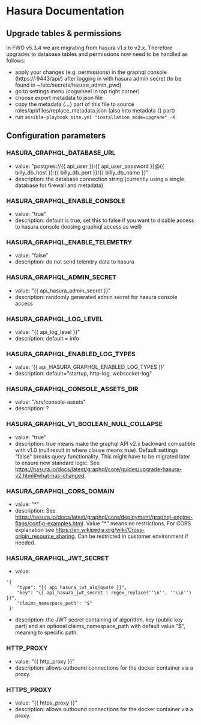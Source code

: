 # Hasura Documentation

## Upgrade tables & permissions

In FWO v5.3.4 we are migrating from hasura v1.x to v2.x. 
Therefore upgrades to database tables and permissions now need to be handled as follows:
- apply your changes (e.g. permissions) in the graphql console (https://<ip>:9443/api/) after logging in with hasura admin secret (to be found in ~/etc/secrets/hasura_admin_pwd)
- go to settings menu (cogwheel in top right corner)
- choose export metadata to json file
- copy the metadata {...} part of this file to source roles/api/files/replace_metadata.json (also into metadata {} part)
- run `ansible-playbook site.yml "installation_mode=upgrade" -K`

## Configuration parameters

### HASURA_GRAPHQL_DATABASE_URL
- value: "postgres://{{ api_user }}:{{ api_user_password }}@{{ billy_db_host }}:{{ billy_db_port }}/{{ billy_db_name }}"
- description: the database connection string (currently using a single database for firewall and metadata)

### HASURA_GRAPHQL_ENABLE_CONSOLE
- value:   "true"
- description: default is true, set this to false if you want to disable access to hasura console (loosing graphiql access as well)

### HASURA_GRAPHQL_ENABLE_TELEMETRY
- value: "false"
- description: do not send telemtry data to hasura

### HASURA_GRAPHQL_ADMIN_SECRET
- value: "{{ api_hasura_admin_secret }}"
- description: randomly generated admin secret for hasura console access

### HASURA_GRAPHQL_LOG_LEVEL
- value: "{{ api_log_level }}"
- description: default = info

### HASURA_GRAPHQL_ENABLED_LOG_TYPES
- value: '{{ api_HASURA_GRAPHQL_ENABLED_LOG_TYPES }}'
- description: default="startup, http-log, websocket-log"

### HASURA_GRAPHQL_CONSOLE_ASSETS_DIR
- value: "/srv/console-assets"
- description: ?

### HASURA_GRAPHQL_V1_BOOLEAN_NULL_COLLAPSE
- value: "true"
- description: true means make the graphql API v2.x backward compatible with v1.0 (null result in where clause means true). Default settings "false" breaks query functionality. This might have to be migrated later to ensure new standard logic. See <https://hasura.io/docs/latest/graphql/core/guides/upgrade-hasura-v2.html#what-has-changed>.

### HASURA_GRAPHQL_CORS_DOMAIN
- value: "*"
- description: See https://hasura.io/docs/latest/graphql/core/deployment/graphql-engine-flags/config-examples.html. Value "*" means no restrictions. For CORS explanation see <https://en.wikipedia.org/wiki/Cross-origin_resource_sharing>. Can be restricted in customer environment if needed.

### HASURA_GRAPHQL_JWT_SECRET
- value:
```
'{
    "type": "{{ api_hasura_jwt_alg|quote }}",
    "key": "{{ api_hasura_jwt_secret | regex_replace(''\n'', ''\\n'') }}",
    "claims_namespace_path": "$"
 }'
```
- description: the JWT secret containing of algorithm, key (public key part) and an optional claims_namespace_path with default value "$", meaning to specific path.

### HTTP_PROXY
- value: "{{ http_proxy }}"
- description: allows outbound connections for the docker container via a proxy.

### HTTPS_PROXY
- value: "{{ https_proxy }}"
- description: allows outbound connections for the docker container via a proxy.
